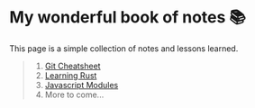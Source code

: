 # My wonderful book of notes 📚
This page is a simple collection of notes and lessons learned.

> 1. [Git Cheatsheet](git-cheatsheet.md)
> 2. [Learning Rust](https://github.com/forewit/learning-rust)
> 3. [Javascript Modules](https://github.com/forewit/js-modules/)
> 4. More to come...